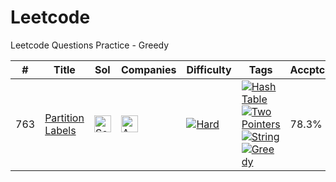 # Leetcode
Leetcode Questions Practice - Greedy

|#|Title|Sol|Companies|Difficulty|Tags|Accptce|Likes|
| - | - | - | - | - |  - | - | - |
|763|[Partition Labels](https://leetcode.com/problems/partition-labels/)|[<img src="https://edent.github.io/SuperTinyIcons/images/svg/github.svg" width="27" title="Solution" />](https://github.com/yvrakesh/Leetcode/tree/main/code/0763-Partition-Labels)|[<img src="https://edent.github.io/SuperTinyIcons/images/svg/amazon.svg" width="27" title="Amazon" />](https://github.com/yvrakesh/Leetcode/tree/main/company/Amazon)|[![Hard](https://img.shields.io/badge/-Medium-orange)](https://github.com/yvrakesh/Leetcode/tree/main/difficulty/Medium)|[![Hash Table](https://img.shields.io/badge/-Hash%20Table-blue)](https://github.com/yvrakesh/Leetcode/tree/main/tag/Hash-Table) [![Two Pointers](https://img.shields.io/badge/-Two%20Pointers-blue)](https://github.com/yvrakesh/Leetcode/tree/main/tag/Two-Pointers) [![String](https://img.shields.io/badge/-String-blue)](https://github.com/yvrakesh/Leetcode/tree/main/tag/String) [![Greedy](https://img.shields.io/badge/-Greedy-blue)](https://github.com/yvrakesh/Leetcode/tree/main/tag/Greedy)|78.3%|96.1%|